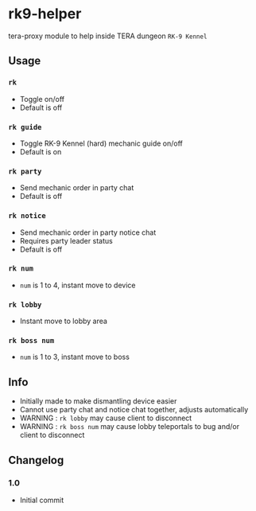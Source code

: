 # rk9-helper
tera-proxy module to help inside TERA dungeon `RK-9 Kennel`

## Usage
### `rk`
- Toggle on/off
- Default is off
### `rk guide`
- Toggle RK-9 Kennel (hard) mechanic guide on/off
- Default is on
### `rk party`
- Send mechanic order in party chat
- Default is off
### `rk notice`
- Send mechanic order in party notice chat
- Requires party leader status
- Default is off
### `rk num`
- `num` is 1 to 4, instant move to device
### `rk lobby`
- Instant move to lobby area
### `rk boss num`
- `num` is 1 to 3, instant move to boss

## Info
- Initially made to make dismantling device easier
- Cannot use party chat and notice chat together, adjusts automatically
- WARNING : `rk lobby` may cause client to disconnect
- WARNING : `rk boss num` may cause lobby teleportals to bug and/or client to disconnect

## Changelog 
### 1.0
- Initial commit

